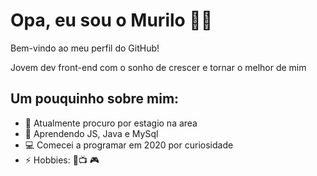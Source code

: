 # Opa, eu sou o Murilo 👋🏾

Bem-vindo ao meu perfil do GitHub!

Jovem dev front-end com o sonho de crescer e tornar o melhor de mim

## Um pouquinho sobre mim:

- 🔭 Atualmente procuro por estagio na area
- 🌱 Aprendendo JS, Java e MySql
- 💻 Comecei a programar em 2020 por curiosidade
- ⚡ Hobbies: 🎸📺 🎮
